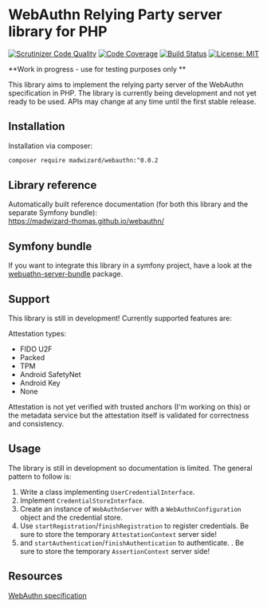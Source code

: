 WebAuthn Relying Party server library for PHP
=============================================

[![Scrutinizer Code Quality](https://scrutinizer-ci.com/g/madwizard-thomas/webauthn-server/badges/quality-score.png?b=master)](https://scrutinizer-ci.com/g/madwizard-thomas/webauthn-server/?branch=master)
[![Code Coverage](https://scrutinizer-ci.com/g/madwizard-thomas/webauthn-server/badges/coverage.png?b=master)](https://scrutinizer-ci.com/g/madwizard-thomas/webauthn-server/?branch=master)
[![Build Status](https://scrutinizer-ci.com/g/madwizard-thomas/webauthn-server/badges/build.png?b=master)](https://scrutinizer-ci.com/g/madwizard-thomas/webauthn-server/build-status/master)
[![License: MIT](https://img.shields.io/badge/License-MIT-yellow.svg)](https://opensource.org/licenses/MIT)

**Work in progress - use for testing purposes only **

This library aims to implement the relying party server of the WebAuthn specification in PHP. The library is currently being development and not yet ready to be used. APIs may change at any time until the first stable release.

Installation
------------
Installation via composer:
```bash
composer require madwizard/webauthn:^0.0.2
```

Library reference
-----------------
Automatically built reference documentation (for both this library and the separate Symfony bundle): \
https://madwizard-thomas.github.io/webauthn/

Symfony bundle
--------------

If you want to integrate this library in a symfony project, have a look at the [webuathn-server-bundle](https://github.com/madwizard-thomas/webauthn-server-bundle) package.

Support
-------

This library is still in development! Currently supported features are:

Attestation types:
- FIDO U2F
- Packed
- TPM
- Android SafetyNet
- Android Key 
- None

Attestation is not yet verified with trusted anchors (I'm working on this) or the metadata service but the attestation itself is validated for correctness and consistency.

Usage
-----

The library is still in development so documentation is limited. The general pattern to follow is:

1. Write a class implementing `UserCredentialInterface`.
2. Implement `CredentialStoreInterface`.
3. Create an instance of `WebAuthnServer` with a `WebAuthnConfiguration` object and the credential store.
4. Use `startRegistration`/`finishRegistration` to register credentials. Be sure to store the temporary `AttestationContext` server side! 
5. and `startAuthentication`/`finishAuthentication` to authenticate. . Be sure to store the temporary `AssertionContext` server side! 
    
Resources
---------
[WebAuthn specification](https://www.w3.org/TR/webauthn/)
